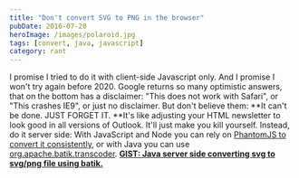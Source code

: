 ```yaml
---
title: "Don't convert SVG to PNG in the browser"
pubDate: 2016-07-20
heroImage: /images/polaroid.jpg
tags: [convert, java, javascript]
category: rant
---
```


I promise I tried to do it with client-side Javascript only. And I promise I won't try again before 2020. Google returns so many optimistic answers, that on the bottom has a disclaimer: "This does not work with Safari", or "This crashes IE9", or just no disclaimer. But don't believe them: **It can't be done. JUST FORGET IT. **It's like adjusting your HTML newsletter to look good in all versions of Outlook. It'll just make you kill yourself. Instead, do it server side: With JavaScript and Node you can rely on [PhantomJS to convert it consistently](https://www.npmjs.com/package/svg2png), or with Java you can use [org.apache.batik.transcoder](https://xmlgraphics.apache.org/batik/using/transcoder.html). [**GIST: Java server side converting svg to svg/png file using batik.**](https://gist.github.com/tomfa/272c481edcad14b853d0a9f103c148c6)
